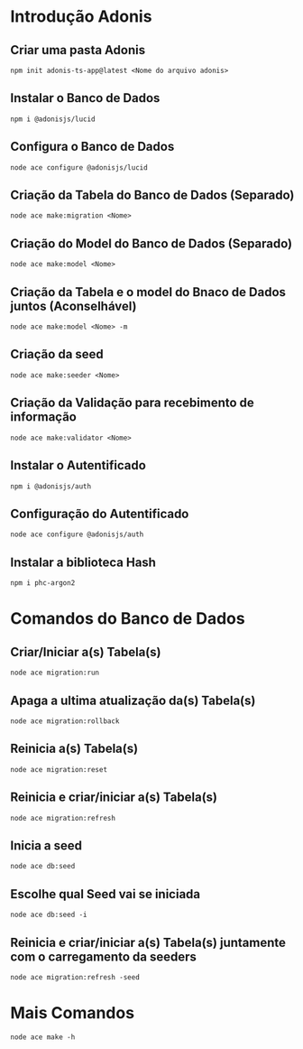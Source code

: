 # Introdução Adonis

## Criar uma pasta Adonis
    npm init adonis-ts-app@latest <Nome do arquivo adonis>
    
## Instalar o Banco de Dados
    npm i @adonisjs/lucid
    
## Configura o Banco de Dados
    node ace configure @adonisjs/lucid
    
## Criação da Tabela do Banco de Dados (Separado)
    node ace make:migration <Nome>

## Criação do Model do Banco de Dados (Separado)
    node ace make:model <Nome>
    
## Criação da Tabela e o model do Bnaco de Dados juntos (Aconselhável)
    node ace make:model <Nome> -m
    
## Criação da seed
    node ace make:seeder <Nome>
    
    
## Criação da Validação para recebimento de informação
    node ace make:validator <Nome>
    
## Instalar o Autentificado
    npm i @adonisjs/auth
    
## Configuração do Autentificado
    node ace configure @adonisjs/auth
   
## Instalar a biblioteca Hash
    npm i phc-argon2
    
# Comandos do Banco de Dados
## Criar/Iniciar a(s) Tabela(s)
    node ace migration:run
    
## Apaga a ultima atualização da(s) Tabela(s)
    node ace migration:rollback
    
## Reinicia a(s) Tabela(s)
    node ace migration:reset
    
## Reinicia e criar/iniciar a(s) Tabela(s)
    node ace migration:refresh
    
## Inicia a seed
    node ace db:seed
    
## Escolhe qual Seed vai se iniciada
    node ace db:seed -i
    
## Reinicia e criar/iniciar a(s) Tabela(s) juntamente com o carregamento da seeders
    node ace migration:refresh -seed
  
# Mais Comandos
    node ace make -h
